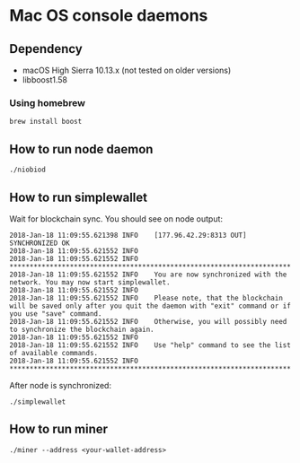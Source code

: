 # Mac OS console daemons

## Dependency
- macOS High Sierra 10.13.x (not tested on older versions)
- libboost1.58

### Using homebrew
```
brew install boost
```

## How to run node daemon
```
./niobiod
```

## How to run simplewallet
Wait for blockchain sync. You should see on node output:
```
2018-Jan-18 11:09:55.621398 INFO    [177.96.42.29:8313 OUT] SYNCHRONIZED OK
2018-Jan-18 11:09:55.621552 INFO    
2018-Jan-18 11:09:55.621552 INFO    **********************************************************************
2018-Jan-18 11:09:55.621552 INFO    You are now synchronized with the network. You may now start simplewallet.
2018-Jan-18 11:09:55.621552 INFO    
2018-Jan-18 11:09:55.621552 INFO    Please note, that the blockchain will be saved only after you quit the daemon with "exit" command or if you use "save" command.
2018-Jan-18 11:09:55.621552 INFO    Otherwise, you will possibly need to synchronize the blockchain again.
2018-Jan-18 11:09:55.621552 INFO    
2018-Jan-18 11:09:55.621552 INFO    Use "help" command to see the list of available commands.
2018-Jan-18 11:09:55.621552 INFO    **********************************************************************
```

After node is synchronized:
```
./simplewallet
```

## How to run miner
```
./miner --address <your-wallet-address>
```